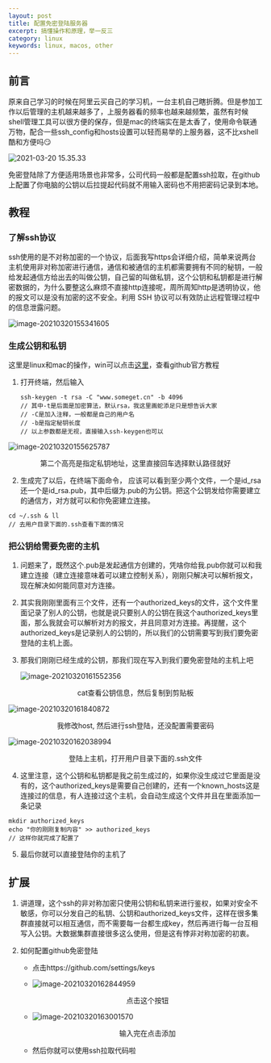 ```yaml
---
layout: post
title: 配置免密登陆服务器
excerpt: 搞懂操作和原理，举一反三
category: linux
keywords: linux, macos, other
---
```


## 前言

原来自己学习的时候在阿里云买自己的学习机，一台主机自己瞎折腾。但是参加工作以后管理的主机越来越多了，上服务器看的频率也越来越频繁，虽然有时候shell管理工具可以很方便的保存，但是mac的终端实在是太香了，使用命令联通万物，配合一些ssh_config和hosts设置可以轻而易举的上服务器，这不比xshell酷和方便吗😏

![2021-03-20 15.35.33](https://mypicgogo.oss-cn-hangzhou.aliyuncs.com/tuchuang20210320153638.gif)

免密登陆除了方便适用场景也非常多，公司代码一般都是配置ssh拉取，在github上配置了你电脑的公钥以后拉提起代码就不用输入密码也不用把密码记录到本地。

## 教程

### 了解ssh协议

ssh使用的是不对称加密的一个协议，后面我写https会详细介绍，简单来说两台主机使用非对称加密进行通信，通信和被通信的主机都需要拥有不同的秘钥，一般给发起通信方给出去的叫做公钥，自己留的叫做私钥，这个公钥和私钥都是进行解密数据的，为什么要整这么麻烦不直接http连接呢，周所周知http是透明协议，他的报文可以是没有加密的这不安全。利用 SSH 协议可以有效防止远程管理过程中的信息泄露问题。

![image-20210320155341605](https://mypicgogo.oss-cn-hangzhou.aliyuncs.com/tuchuang20210320155341.png)

### 生成公钥和私钥

这里是linux和mac的操作，win可以点击[这里](https://docs.github.com/en/github/authenticating-to-github/connecting-to-github-with-ssh)，查看github官方教程

1. 打开终端，然后输入

   ```shell
   ssh-keygen -t rsa -C "www.someget.cn" -b 4096
   // 其中-t是后面是加密算法，默认rsa，我这里画蛇添足只是想告诉大家
   // -C是加入注释，一般都是自己的用户名
   // -b是指定秘钥长度
   // 以上参数都是无视，直接输入ssh-keygen也可以
   ```

![image-20210320155625787](https://mypicgogo.oss-cn-hangzhou.aliyuncs.com/tuchuang20210320155625.png)

<center>第二个高亮是指定私钥地址，这里直接回车选择默认路径就好</center>

2. 生成完了以后，在终端下面命令， 应该可以看到至少两个文件，一个是id_rsa还一个是id_rsa.pub，其中后缀为.pub的为公钥。把这个公钥发给你需要建立的通信方，对方就可以和你免密建立连接。

```shell
cd ~/.ssh & ll
// 去用户目录下面的.ssh查看下面的情况
```

### 把公钥给需要免密的主机

1. 问题来了，既然这个.pub是发起通信方创建的，凭啥你给我.pub你就可以和我建立连接（建立连接意味着可以建立控制关系），刚刚只解决可以解析报文，现在解决如何能同意对方连接。

2. 其实我刚刚里面有三个文件，还有一个authorized_keys的文件，这个文件里面记录了别人的公钥，也就是说只要别人的公钥在我这个authorized_keys里面，那么我就会可以解析对方的报文，并且同意对方连接。再提醒，这个authorized_keys是记录别人的公钥的，所以我们的公钥需要写到我们要免密登陆的主机上面。

3. 那我们刚刚已经生成的公钥，那我们现在写入到我们要免密登陆的主机上吧

   

   ![image-20210320161552356](https://mypicgogo.oss-cn-hangzhou.aliyuncs.com/tuchuang20210320161552.png)

<center>cat查看公钥信息，然后复制到剪贴板</center>

![image-20210320161840872](https://mypicgogo.oss-cn-hangzhou.aliyuncs.com/tuchuang20210320161840.png)

<center>我修改host, 然后进行ssh登陆，还没配置需要密码</center>

![image-20210320162038994](https://mypicgogo.oss-cn-hangzhou.aliyuncs.com/tuchuang20210320162039.png)

<center>登陆上主机，打开用户目录下面的.ssh文件</center>

4. 这里注意，这个公钥和私钥都是我之前生成过的，如果你没生成过它里面是没有的，这个authorized_keys是需要自己创建的，还有一个known_hosts这是连接过的信息，有人连接过这个主机，会自动生成这个文件并且在里面添加一条记录

```shell
mkdir authorized_keys
echo "你的刚刚复制内容" >> authorized_keys
// 这样你就完成了配置了
```

5. 最后你就可以直接登陆你的主机了

## 扩展

1. 讲道理，这个ssh的非对称加密只使用公钥和私钥来进行鉴权，如果对安全不敏感，你可以分发自己的私钥、公钥和authorized_keys文件，这样在很多集群直接就可以相互通信，而不需要每一台都生成key，然后再进行每一台互相写入公钥。大数据集群直接很多这么使用，但是这有悖非对称加密的初衷。

2. 如何配置github免密登陆

   - 点击https://github.com/settings/keys

   - ![image-20210320162844959](https://mypicgogo.oss-cn-hangzhou.aliyuncs.com/tuchuang20210320162844.png)

     <center>点击这个按钮</center>

   - ![image-20210320163001570](https://mypicgogo.oss-cn-hangzhou.aliyuncs.com/tuchuang20210320163001.png)

     <center>输入完在点击添加</center>

   - 然后你就可以使用ssh拉取代码啦



​           





